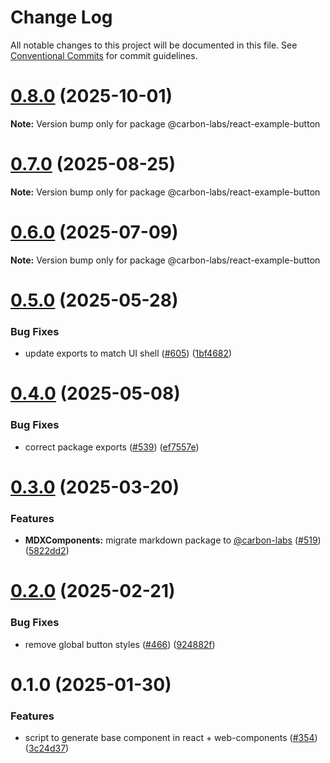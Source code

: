 # Change Log

All notable changes to this project will be documented in this file.
See [Conventional Commits](https://conventionalcommits.org) for commit guidelines.

# [0.8.0](https://github.com/carbon-design-system/carbon-labs/compare/@carbon-labs/react-example-button@0.7.0...@carbon-labs/react-example-button@0.8.0) (2025-10-01)

**Note:** Version bump only for package @carbon-labs/react-example-button





# [0.7.0](https://github.com/carbon-design-system/carbon-labs/compare/@carbon-labs/react-example-button@0.6.0...@carbon-labs/react-example-button@0.7.0) (2025-08-25)

**Note:** Version bump only for package @carbon-labs/react-example-button





# [0.6.0](https://github.com/carbon-design-system/carbon-labs/compare/@carbon-labs/react-example-button@0.5.0...@carbon-labs/react-example-button@0.6.0) (2025-07-09)

**Note:** Version bump only for package @carbon-labs/react-example-button





# [0.5.0](https://github.com/carbon-design-system/carbon-labs/compare/@carbon-labs/react-example-button@0.4.0...@carbon-labs/react-example-button@0.5.0) (2025-05-28)


### Bug Fixes

* update exports to match UI shell ([#605](https://github.com/carbon-design-system/carbon-labs/issues/605)) ([1bf4682](https://github.com/carbon-design-system/carbon-labs/commit/1bf46822620b44cc1ad9ce58913bf26e9c3a2ca1))





# [0.4.0](https://github.com/carbon-design-system/carbon-labs/compare/@carbon-labs/react-example-button@0.3.0...@carbon-labs/react-example-button@0.4.0) (2025-05-08)


### Bug Fixes

* correct package exports ([#539](https://github.com/carbon-design-system/carbon-labs/issues/539)) ([ef7557e](https://github.com/carbon-design-system/carbon-labs/commit/ef7557e10c1385a6bdc60d32361ce7ba2dad263c))





# [0.3.0](https://github.com/carbon-design-system/carbon-labs/compare/@carbon-labs/react-example-button@0.2.0...@carbon-labs/react-example-button@0.3.0) (2025-03-20)


### Features

* **MDXComponents:** migrate markdown package to [@carbon-labs](https://github.com/carbon-labs) ([#519](https://github.com/carbon-design-system/carbon-labs/issues/519)) ([5822dd2](https://github.com/carbon-design-system/carbon-labs/commit/5822dd2878a18773f0ea6c463a2b5e13df5c6d60))





# [0.2.0](https://github.com/carbon-design-system/carbon-labs/compare/@carbon-labs/react-example-button@0.1.0...@carbon-labs/react-example-button@0.2.0) (2025-02-21)


### Bug Fixes

* remove global button styles ([#466](https://github.com/carbon-design-system/carbon-labs/issues/466)) ([924882f](https://github.com/carbon-design-system/carbon-labs/commit/924882f531b3e45c37c627c0e71ad2ef8f355b12))





# 0.1.0 (2025-01-30)


### Features

* script to generate base component in react + web-components ([#354](https://github.com/carbon-design-system/carbon-labs/issues/354)) ([3c24d37](https://github.com/carbon-design-system/carbon-labs/commit/3c24d375f2b8773f7c4dd704197ae6267d919685))
